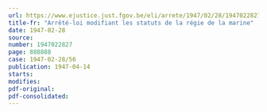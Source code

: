 ```yaml
---
url: https://www.ejustice.just.fgov.be/eli/arrete/1947/02/28/1947022827/justel
title-fr: "Arrêté-loi modifiant les statuts de la régie de la marine"
date: 1947-02-28
source:
number: 1947022827
page: 888888
case: 1947-02-28/56
publication: 1947-04-14
starts:
modifies:
pdf-original:
pdf-consolidated:
---
```


